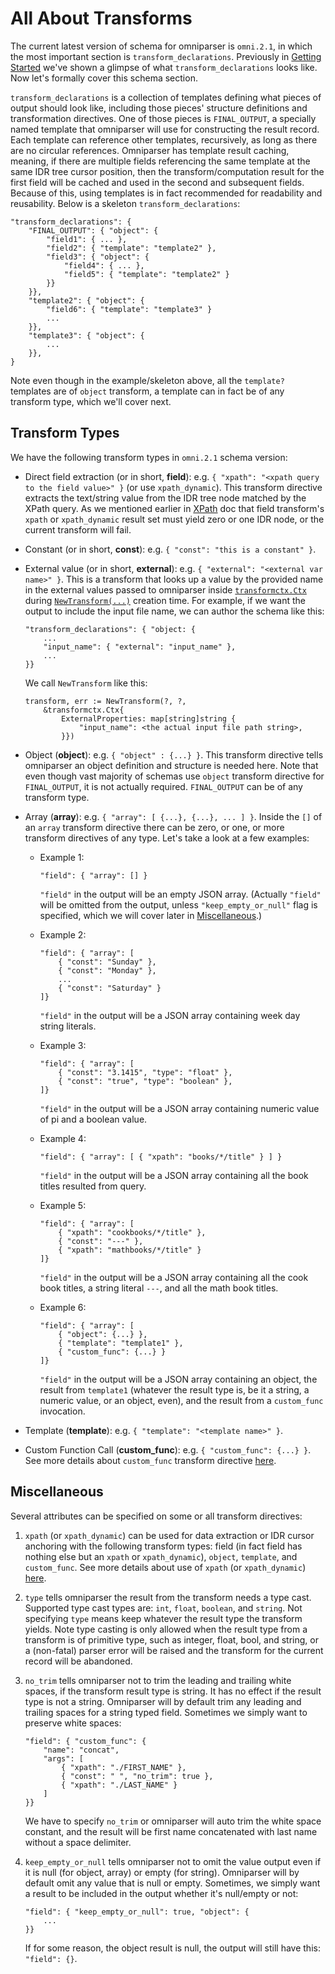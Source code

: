# All About Transforms

The current latest version of schema for omniparser is `omni.2.1`, in which the most important section is
`transform_declarations`. Previously in [Getting Started](./gettingstarted.md) we've shown a glimpse of
what `transform_declarations` looks like. Now let's formally cover this schema section.

`transform_declarations` is a collection of templates defining what pieces of output should look like,
including those pieces' structure definitions and transformation directives. One of those pieces is
`FINAL_OUTPUT`, a specially named template that omniparser will use for constructing the result record.
Each template can reference other templates, recursively, as long as there are no circular references.
Omniparser has template result caching, meaning, if there are multiple fields referencing the same template
at the same IDR tree cursor position, then the transform/computation result for the first field will be
cached and used in the second and subsequent fields. Because of this, using templates is in fact recommended
for readability and reusability. Below is a skeleton `transform_declarations`:
```
"transform_declarations": {
    "FINAL_OUTPUT": { "object": {
        "field1": { ... },
        "field2": { "template": "template2" },
        "field3": { "object": {
            "field4": { ... },
            "field5": { "template": "template2" }
        }}
    }},
    "template2": { "object": {
        "field6": { "template": "template3" }
        ...
    }},
    "template3": { "object": {
        ...
    }},
}
```
Note even though in the example/skeleton above, all the `template?` templates are of `object` transform, a
template can in fact be of any transform type, which we'll cover next.

## Transform Types

We have the following transform types in `omni.2.1` schema version:
- Direct field extraction (or in short, **field**): e.g. `{ "xpath": "<xpath query to the field value>" }`
(or use `xpath_dynamic`). This transform directive extracts the text/string value from the IDR tree node
matched by the XPath query. As we mentioned earlier in [XPath](./xpath.md) doc that field transform's `xpath`
or `xpath_dynamic` result set must yield zero or one IDR node, or the current transform will fail.

- Constant (or in short, **const**): e.g. `{ "const": "this is a constant" }`.

- External value (or in short, **external**): e.g. `{ "external": "<external var name>" }`. This is a
transform that looks up a value by the provided name in the external values passed to omniparser inside
[`transformctx.Ctx`](../transformctx/ctx.go) during [`NewTransform(...)`](../transform.go) creation time.
For example, if we want the output to include the input file name, we can author the schema like this:
    ```
    "transform_declarations": { "object: {
        ...
        "input_name": { "external": "input_name" },
        ...
    }}
    ```
    We call `NewTransform` like this:
    ```
    transform, err := NewTransform(?, ?,
        &transformctx.Ctx{
            ExternalProperties: map[string]string {
                "input_name": <the actual input file path string>,
            }})
    ```

- Object (**object**): e.g. `{ "object" : {...} }`. This transform directive tells omniparser an object
definition and structure is needed here. Note that even though vast majority of schemas use `object`
transform directive for `FINAL_OUTPUT`, it is not actually required. `FINAL_OUTPUT` can be of any transform
type.

- Array (**array**): e.g. `{ "array": [ {...}, {...}, ... ] }`. Inside the `[]` of an `array` transform
directive there can be zero, or one, or more transform directives of any type. Let's take a look at a few
examples:
    - Example 1:
        ```
        "field": { "array": [] }
        ```
        `"field"` in the output will be an empty JSON array. (Actually `"field"` will be omitted from the
        output, unless `"keep_empty_or_null"` flag is specified, which we will cover later in
        [Miscellaneous](#miscellaneous).)

    - Example 2:
        ```
        "field": { "array": [
            { "const": "Sunday" },
            { "const": "Monday" },
            ...
            { "const": "Saturday" }
        ]}
        ```
        `"field"` in the output will be a JSON array containing week day string literals.

    - Example 3:
        ```
        "field": { "array": [
            { "const": "3.1415", "type": "float" },
            { "const": "true", "type": "boolean" },
        ]}
        ```
        `"field"` in the output will be a JSON array containing numeric value of pi and a boolean value.

    - Example 4:
        ```
        "field": { "array": [ { "xpath": "books/*/title" } ] }
        ```
        `"field"` in the output will be a JSON array containing all the book titles resulted from query.

    - Example 5:
        ```
        "field": { "array": [
            { "xpath": "cookbooks/*/title" },
            { "const": "---" },
            { "xpath": "mathbooks/*/title" }
        ]}
        ```
        `"field"` in the output will be a JSON array containing all the cook book titles, a string literal
        `---`, and all the math book titles.

    - Example 6:
        ```
        "field": { "array": [
            { "object": {...} },
            { "template": "template1" },
            { "custom_func": {...} }
        ]}
        ```
        `"field"` in the output will be a JSON array containing an object, the result from `template1`
        (whatever the result type is, be it a string, a numeric value, or an object, even), and the result
        from a `custom_func` invocation.

- Template (**template**): e.g. `{ "template": "<template name>" }`.

- Custom Function Call (**custom_func**): e.g. `{ "custom_func": {...} }`. See more details about
`custom_func` transform directive [here](./use_of_custom_funcs.md).

## Miscellaneous

Several attributes can be specified on some or all transform directives:

1. `xpath` (or `xpath_dynamic`) can be used for data extraction or IDR cursor anchoring with the following
transform types: field (in fact field has nothing else but an `xpath` or `xpath_dynamic`), `object`,
`template`, and `custom_func`. See more details about use of `xpath` (or `xpath_dynamic`)
[here](./xpath.md).

2. `type` tells omniparser the result from the transform needs a type cast. Supported type cast types are:
`int`, `float`, `boolean`, and `string`. Not specifying `type` means keep whatever the result type the
transform yields. Note type casting is only allowed when the result type from a transform is of primitive
type, such as integer, float, bool, and string, or a (non-fatal) parser error will be raised and the
transform for the current record will be abandoned.

3. `no_trim` tells omniparser not to trim the leading and trailing white spaces, if the transform result
type is string. It has no effect if the result type is not a string. Omniparser will by default trim any
leading and trailing spaces for a string typed field. Sometimes we simply want to preserve white spaces:
    ```
    "field": { "custom_func": {
        "name": "concat",
        "args": [
            { "xpath": "./FIRST_NAME" },
            { "const": " ", "no_trim": true },
            { "xpath": "./LAST_NAME" }
        ]
    }}
    ```
    We have to specify `no_trim` or omniparser will auto trim the white space constant, and the result will
    be first name concatenated with last name without a space delimiter.

4. `keep_empty_or_null` tells omniparser not to omit the value output even if it is null (for object, array)
or empty (for string). Omniparser will by default omit any value that is null or empty. Sometimes, we simply
want a result to be included in the output whether it's null/empty or not:
    ```
    "field": { "keep_empty_or_null": true, "object": {
        ...
    }}
    ```
    If for some reason, the object result is null, the output will still have this: `"field": {}`.
